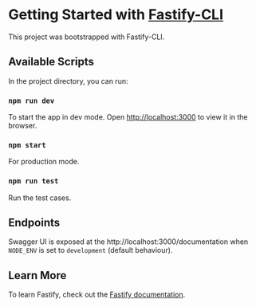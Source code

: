# Getting Started with [Fastify-CLI](https://www.npmjs.com/package/fastify-cli)
This project was bootstrapped with Fastify-CLI.

## Available Scripts

In the project directory, you can run:

### `npm run dev`

To start the app in dev mode. Open [http://localhost:3000](http://localhost:3000)
to view it in the browser.

### `npm start`

For production mode.

### `npm run test`

Run the test cases.

## Endpoints

Swagger UI is exposed at the http://localhost:3000/documentation when `NODE_ENV` is set to `development` (default behaviour).

## Learn More

To learn Fastify, check out the [Fastify documentation](https://www.fastify.io/docs/latest/).
